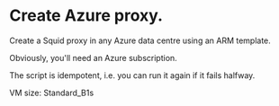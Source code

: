 # Create Azure proxy.

Create a Squid proxy in any Azure data centre using an ARM template.

Obviously, you'll need an Azure subscription.

The script is idempotent, i.e. you can run it again if it fails halfway.

VM size: Standard_B1s
